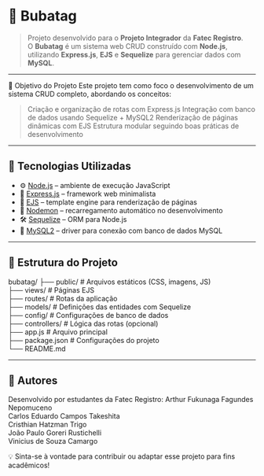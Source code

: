 # 🐛 Bubatag

> Projeto desenvolvido para o **Projeto Integrador** da **Fatec Registro**.  
> O **Bubatag** é um sistema web CRUD construído com **Node.js**, utilizando **Express.js**, **EJS** e **Sequelize** para gerenciar dados com **MySQL**.

---

🧠 Objetivo do Projeto
Este projeto tem como foco o desenvolvimento de um sistema CRUD completo, abordando os conceitos:

> Criação e organização de rotas com Express.js
> Integração com banco de dados usando Sequelize + MySQL2
> Renderização de páginas dinâmicas com EJS
> Estrutura modular seguindo boas práticas de desenvolvimento

---

## 🚀 Tecnologias Utilizadas

- ⚙️ [Node.js](https://nodejs.org/) – ambiente de execução JavaScript
- 🚀 [Express.js](https://expressjs.com/) – framework web minimalista
- 🧩 [EJS](https://ejs.co/) – template engine para renderização de páginas
- 🔁 [Nodemon](https://nodemon.io/) – recarregamento automático no desenvolvimento
- 🛠️ [Sequelize](https://sequelize.org/) – ORM para Node.js
- 🐬 [MySQL2](https://www.npmjs.com/package/mysql2) – driver para conexão com banco de dados MySQL

---

## 📁 Estrutura do Projeto

bubatag/
├── public/             # Arquivos estáticos (CSS, imagens, JS) <br>
├── views/              # Páginas EJS <br>
├── routes/             # Rotas da aplicação <br>
├── models/             # Definições das entidades com Sequelize <br>
├── config/             # Configurações de banco de dados <br>
├── controllers/        # Lógica das rotas (opcional) <br>
├── app.js              # Arquivo principal <br>
├── package.json        # Configurações do projeto <br>
└── README.md

---

## 👥 Autores

Desenvolvido por estudantes da Fatec Registro:
Arthur Fukunaga Fagundes Nepomuceno <br>
Carlos Eduardo Campos Takeshita <br>
Cristhian Hatzman Trigo <br>
João Paulo Goreri Rustichelli <br>
Vinicius de Souza Camargo <br>

💡 Sinta-se à vontade para contribuir ou adaptar esse projeto para fins acadêmicos!
